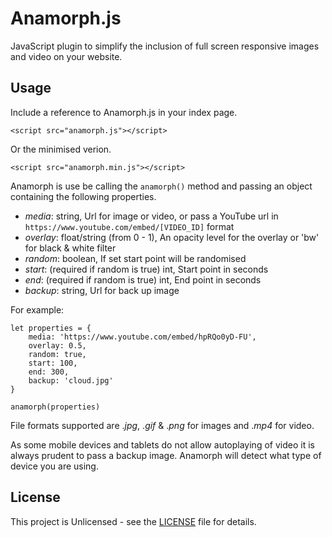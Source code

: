 # Anamorph.js
JavaScript plugin to simplify the inclusion of full screen responsive images and video on your website.

## Usage

Include a reference to Anamorph.js in your index page.
```
<script src="anamorph.js"></script>
```
Or the minimised verion.
```
<script src="anamorph.min.js"></script>
```
Anamorph is use be calling the ```anamorph()``` method and passing an object containing the following properties.

* _media_: string, Url for image or video, or pass a YouTube url in ```https://www.youtube.com/embed/[VIDEO_ID]``` format
* _overlay_: float/string (from 0 - 1), An opacity level for the overlay or 'bw' for black & white filter
* _random_: boolean, If set start point will be randomised
* _start_: (required if random is true) int, Start point in seconds
* _end_: (required if random is true) int, End point in seconds
* _backup_: string, Url for back up image

For example:

```
let properties = {
    media: 'https://www.youtube.com/embed/hpRQo0yD-FU',
    overlay: 0.5,
    random: true,
    start: 100,
    end: 300,
    backup: 'cloud.jpg'
}
        
anamorph(properties)
```
File formats supported are ._jpg_, ._gif_ & ._png_ for images and ._mp4_ for video.

As some mobile devices and tablets do not allow autoplaying of video it is always prudent to pass a backup image. Anamorph will detect what type of device you are using.

## License
This project is Unlicensed - see the [LICENSE](LICENSE) file for details.
